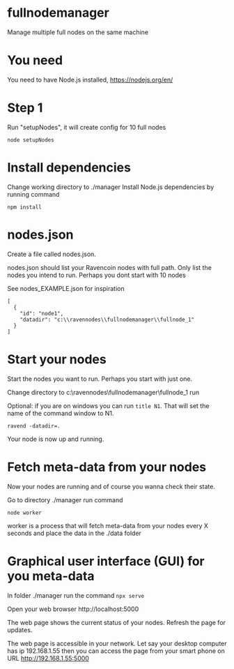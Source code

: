 # fullnodemanager
Manage multiple full nodes on the same machine


# You need
You need to have Node.js installed, 
https://nodejs.org/en/


# Step 1
Run "setupNodes", it will create config for 10 full nodes

```node setupNodes```

# Install dependencies
Change working directory to ./manager
Install Node.js dependencies by running command

```npm install ```

# nodes.json
Create a file called nodes.json. 

nodes.json should list your Ravencoin nodes with full path.
Only list the nodes you intend to run. Perhaps you dont start with 10 nodes

See nodes_EXAMPLE.json for inspiration
```
[
  {
    "id": "node1",
    "datadir": "c:\\ravennodes\\fullnodemanager\\fullnode_1"
  }
]

```

# Start your nodes

Start the nodes you want to run.
Perhaps you start with just one.

Change directory to c:\\ravennodes\\fullnodemanager\\fullnode_1
run 

Optional: if you are on windows you can run ``` title N1 ```. That will set the name of the command window to N1.


```ravend -datadir=. ```

Your node is now up and running.

# Fetch meta-data from your nodes
Now your nodes are running and of course you wanna check their state.

Go to directory ./manager
run command

```node worker ``` 

worker is a process that will fetch meta-data from your nodes every X seconds and place the data in the ./data folder

# Graphical user interface (GUI) for you meta-data

In folder ./manager
run the command
``` npx serve ```

Open your web browser http://localhost:5000

The web page shows the current status of your nodes.
Refresh the page for updates.

The web page is accessible in your network.
Let say your desktop computer has ip 192.168.1.55 then you can access the page from your smart phone on URL http://192.168.1.55:5000







